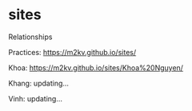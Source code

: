 # sites
Relationships

Practices: https://m2kv.github.io/sites/

Khoa: https://m2kv.github.io/sites/Khoa%20Nguyen/

Khang: updating...

Vinh: updating...

